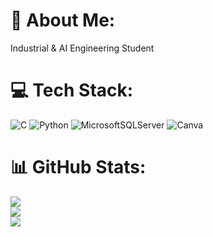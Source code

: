 # 💫 About Me:
Industrial & AI Engineering Student


# 💻 Tech Stack:
![C](https://img.shields.io/badge/c-%2300599C.svg?style=flat&logo=c&logoColor=white) ![Python](https://img.shields.io/badge/python-3670A0?style=flat&logo=python&logoColor=ffdd54) ![MicrosoftSQLServer](https://img.shields.io/badge/Microsoft%20SQL%20Server-CC2927?style=flat&logo=microsoft%20sql%20server&logoColor=white) ![Canva](https://img.shields.io/badge/Canva-%2300C4CC.svg?style=flat&logo=Canva&logoColor=white)
# 📊 GitHub Stats:
![](https://github-readme-stats.vercel.app/api?username=Gulnaz-Aydemir&theme=ayu-mirage&hide_border=false&include_all_commits=false&count_private=false)<br/>
![](https://nirzak-streak-stats.vercel.app/?user=Gulnaz-Aydemir&theme=ayu-mirage&hide_border=false)<br/>
![](https://github-readme-stats.vercel.app/api/top-langs/?username=Gulnaz-Aydemir&theme=ayu-mirage&hide_border=false&include_all_commits=false&count_private=false&layout=compact)


